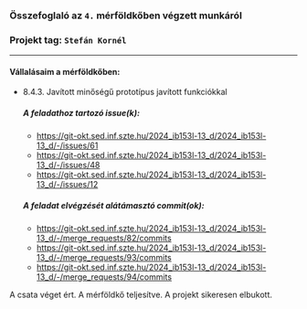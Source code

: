 ### Összefoglaló az `4.` mérföldkőben végzett munkáról

### Projekt tag: `Stefán Kornél`

___

#### Vállalásaim a mérföldkőben: 
 - 8.4.3. Javított minőségű prototípus javított funkciókkal

    ##### A feladathoz tartozó issue(k):

     - https://git-okt.sed.inf.szte.hu/2024_ib153l-13_d/2024_ib153l-13_d/-/issues/61
     - https://git-okt.sed.inf.szte.hu/2024_ib153l-13_d/2024_ib153l-13_d/-/issues/48
     - https://git-okt.sed.inf.szte.hu/2024_ib153l-13_d/2024_ib153l-13_d/-/issues/12

    ##### A feladat elvégzését alátámasztó commit(ok):

     - https://git-okt.sed.inf.szte.hu/2024_ib153l-13_d/2024_ib153l-13_d/-/merge_requests/82/commits
     - https://git-okt.sed.inf.szte.hu/2024_ib153l-13_d/2024_ib153l-13_d/-/merge_requests/93/commits
     - https://git-okt.sed.inf.szte.hu/2024_ib153l-13_d/2024_ib153l-13_d/-/merge_requests/94/commits

A csata véget ért. A mérföldkő teljesítve. A projekt sikeresen elbukott.
